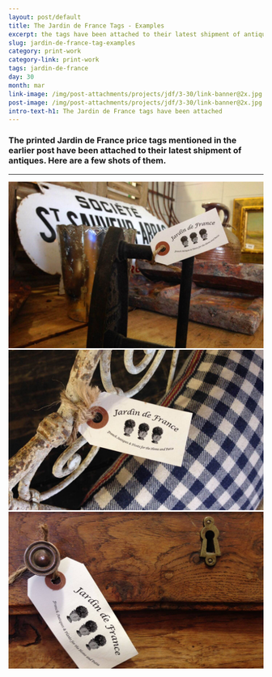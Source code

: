 ```yaml
---
layout: post/default
title: The Jardin de France Tags - Examples
excerpt: the tags have been attached to their latest shipment of antiques
slug: jardin-de-france-tag-examples
category: print-work
category-link: print-work
tags: jardin-de-france
day: 30
month: mar
link-image: /img/post-attachments/projects/jdf/3-30/link-banner@2x.jpg
post-image: /img/post-attachments/projects/jdf/3-30/link-banner@2x.jpg
intro-text-h1: The Jardin de France tags have been attached
---
```

<div class="row">
	<h3>The printed Jardin de France price tags mentioned in the earlier post have been attached to their latest shipment of antiques. Here are a few shots of them.</h3>
</div>
<hr>
<div class="row">
	<img src="/img/post-attachments/projects/jdf/3-30/jdf-tag-1.jpg" class="large-post-image white-border shadow" alt="">
</div>
<div class="row">
	<img src="/img/post-attachments/projects/jdf/3-30/jdf-tag-2.jpg" class="large-post-image white-border shadow" alt="">
</div>
<div class="row">
	<img src="/img/post-attachments/projects/jdf/3-30/jdf-tag-3.jpg" class="large-post-image white-border shadow" alt="">
</div>
